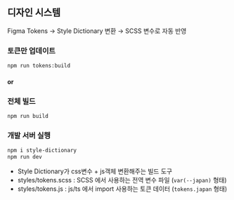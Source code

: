 ## 디자인 시스템
Figma Tokens → Style Dictionary 변환 → SCSS 변수로 자동 반영

### 토큰만 업데이트
```bash
npm run tokens:build
```
#### or
### 전체 빌드
```bash
npm run build
```
### 개발 서버 실행
```bash
npm i style-dictionary
npm run dev
```

- Style Dictionary가  css변수 + js객체 변환해주는 빌드 도구
- styles/tokens.scss : SCSS 에서 사용하는 전역 변수 파일 (`var(--japan)` 형태)
- styles/tokens.js : js/ts 에서 import 사용하는 토큰 데이터 (`tokens.japan` 형태)


